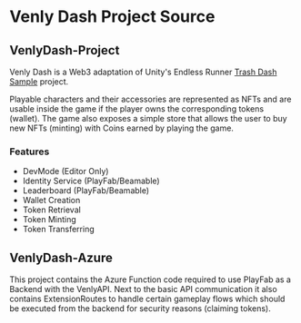 # Venly Dash Project Source

## VenlyDash-Project
Venly Dash is a Web3 adaptation of Unity's Endless Runner [Trash Dash Sample](https://github.com/Unity-Technologies/EndlessRunnerSampleGame) project.

Playable characters and their accessories are represented as NFTs and are usable inside the game if the player owns the corresponding tokens (wallet).
The game also exposes a simple store that allows the user to buy new NFTs (minting) with Coins earned by playing the game.

### Features

* DevMode (Editor Only)
* Identity Service (PlayFab/Beamable)
* Leaderboard (PlayFab/Beamable)
* Wallet Creation
* Token Retrieval
* Token Minting
* Token Transferring

## VenlyDash-Azure
This project contains the Azure Function code required to use PlayFab as a Backend with the VenlyAPI. Next to the basic API communication it also contains ExtensionRoutes to handle certain gameplay flows which should be executed from the backend for security reasons (claiming tokens).
